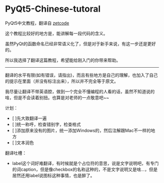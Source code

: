 # PyQt5-Chinese-tutoral
PyQt5中文教程，翻译自 [zetcode](http://zetcode.com/gui/pyqt5/)

这个教程比较好的地方是，能讲解每一段代码的含义。

虽然PyQt的函数命名已经非常语义化了，但是对于新手来说，有这一步还是更好的。

所以我选择了翻译这篇教程，希望能给刚入门的你带来帮助。

---

翻译的水平有限(如有错误，请指出)，而且有些地方是自己的理解，也加入了自己的提示在里面（并没有标注出来），所以并不完全等于原文。

我尽量让翻译不带英语腔，做到一个完全不懂编程的人看的话，虽然不知道说的啥，但是不会读着别扭。也算是对老师的一点敬意吧~~

计划：

- [ ]先大致翻译一遍
- [ ]统一称呼，检查错别字，检查格式
- [ ]添加原来没有的图片，统一添加Windows的，然后注解跟Mac不一样的地方
- [ ]文本润色

翻译吐槽：

- label这个词好难翻译，有时候就是个占位符的意思，说是文字说明吧，有专门的词caption，但是像checkbox的名称这种的，不是文字说明又是啥...，但是居然还用label说图标这种事情，也是醉了。

